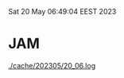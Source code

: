 Sat 20 May 06:49:04 EEST 2023
# JAM
<a href='./cache/202305/20_06.log'>./cache/202305/20_06.log</a>
